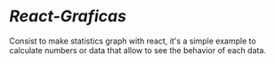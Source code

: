 # *React-Graficas*

Consist to make statistics graph with react, it's a simple example to calculate numbers or data that allow to see the behavior of each data. 


